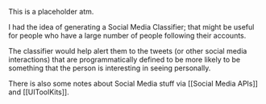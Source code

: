 This is a placeholder atm.


I had the idea of generating a Social Media Classifier; that might be useful for people who have a large number of people following their accounts.  

The classifier would help alert them to the tweets (or other social media interactions) that are programmatically defined to be more likely to be something that the person is interesting in seeing personally. 

There is also some notes about Social Media stuff via [[Social Media APIs]] and [[UIToolKits]].